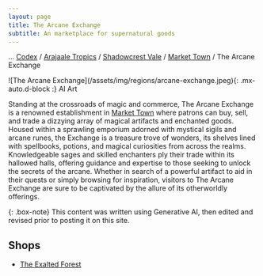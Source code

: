 ```yaml
---
layout: page
title: The Arcane Exchange
subtitle: An marketplace for supernatural goods
---
```

<span class="breadcrumbs" markdown="1">... [Codex](/codex) / [Arajaale Tropics](/codex/regions/arajaale-tropics) / [Shadowcrest Vale](/codex/regions/shadowcrest-vale) / [Market Town](/codex/regions/market-town) / The Arcane Exchange</span>
<div class="position-placeholder" markdown="1">
![The Arcane Exchange](/assets/img/regions/arcane-exchange.jpeg){: .mx-auto.d-block :}
<span class="ai-img">AI Art</span>
</div>

Standing at the crossroads of magic and commerce, The Arcane Exchange is a renowned establishment in [Market Town](/codex/regions/market-town) where patrons can buy, sell, and trade a dizzying array of magical artifacts and enchanted goods. Housed within a sprawling emporium adorned with mystical sigils and arcane runes, the Exchange is a treasure trove of wonders, its shelves lined with spellbooks, potions, and magical curiosities from across the realms. Knowledgeable sages and skilled enchanters ply their trade within its hallowed halls, offering guidance and expertise to those seeking to unlock the secrets of the arcane. Whether in search of a powerful artifact to aid in their quests or simply browsing for inspiration, visitors to The Arcane Exchange are sure to be captivated by the allure of its otherworldly offerings.

{: .box-note}
This content was written using Generative AI, then edited and revised prior to posting it on this site.

## Shops
- <span class="redacted" markdown="1">[The Exalted Forest](/codex/regions/the-exalted-forest)</span>
